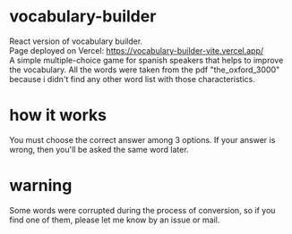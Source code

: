 # vocabulary-builder
React version of vocabulary builder. <br>
Page deployed on Vercel: https://vocabulary-builder-vite.vercel.app/ <br>
A simple multiple-choice game for spanish speakers that helps to improve the vocabulary. All the words were taken
from the pdf "the_oxford_3000" because i didn't find any other word list with those characteristics.  
# how it works
You must choose the correct answer among 3 options. If your answer is wrong, then you'll be asked the same word later.
# warning
Some words were corrupted during the process of conversion, so if you find one of them, please let me know by an issue or mail.
